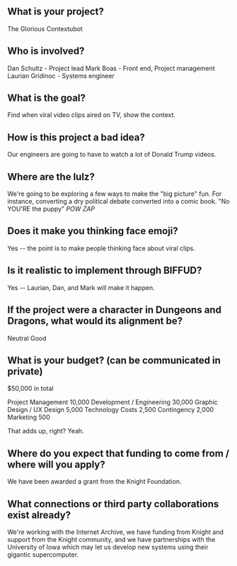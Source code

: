 ## What is your project?
The Glorious Contextubot

## Who is involved?
Dan Schultz - Project lead
Mark Boas - Front end, Project management
Laurian Gridinoc - Systems engineer

## What is the goal?
Find when viral video clips aired on TV, show the context.

## How is this project a bad idea?
Our engineers are going to have to watch a lot of Donald Trump videos.

## Where are the lulz?
We're going to be exploring a few ways to make the "big picture" fun.
For instance, converting a dry political debate converted into
a comic book.  "No YOU'RE the puppy" *POW* *ZAP*

## Does it make you thinking face emoji?
Yes -- the point is to make people thinking face about viral clips.

## Is it realistic to implement through BIFFUD?
Yes -- Laurian, Dan, and Mark will make it happen.

## If the project were a character in Dungeons and Dragons, what would its alignment be?

Neutral Good

## What is your budget? (can be communicated in private)
$50,000 in total

Project Management               10,000
Development / Engineering        30,000
Graphic Design / UX Design       5,000
Technology Costs                 2,500
Contingency                      2,000
Marketing                        500

That adds up, right? Yeah.

## Where do you expect that funding to come from / where will you apply?
We have been awarded a grant from the Knight Foundation.

## What connections or third party collaborations exist already?
We're working with the Internet Archive, we have funding from Knight and
support from the Knight community, and we have partnerships with the University
of Iowa which may let us develop new systems using their gigantic supercomputer.
